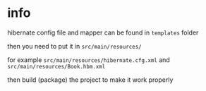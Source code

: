 # info

hibernate config file and mapper can be found in `templates` folder

then you need to put it in `src/main/resources/`

for example `src/main/resources/hibernate.cfg.xml` and `src/main/resources/Book.hbm.xml`

then build (package) the project to make it work properly